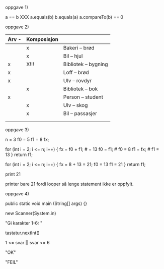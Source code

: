 
oppgave 1)

a == b XXX
a.equals(b) 
b.equals(a)
a.compareTo(b) == 0


oppgave 2)


| Arv              - | Komposisjon |                     |
| ------------------ | ----------- | ------------------- |
|                    | x           | Bakeri – brød       |
|                    | x           | Bil – hjul          |
| x                  | X!!!        | Bibliotek – bygning |
| x                  |             | Loff – brød         |
| x                  |             | Ulv – rovdyr        |
|                    | x           | Bibliotek – bok     |
| x                  |             | Person – student    |
|                    | x           | Ulv – skog          |
|                    | x           | Bil – passasjer     |
|                    |             |                     |
|                    |             |                     |


oppgave 3)

n = 3
f0 = 5
f1 = 8
fx;

for (int i = 2; i <= n; i++) {
	fx = f0 + f1; # = 13
	f0 = f1; # f0 = 8
	f1 = fx; # f1 = 13
}
return f1;

for (int i = 2; i <= n; i++) {
	fx = 8 + 13 = 21;
	f0 = 13
	f1 = 21
}
return f1;

print 21

printer bare 21 fordi looper så lenge statement ikke er oppfylt.



oppgave 4)

public static void main (String[] args) {}

new Scanner(System.in)

"Gi karakter 1-6: "

tastatur.nextInt()

1 <= svar || svar <= 6

"OK"

"FEIL"